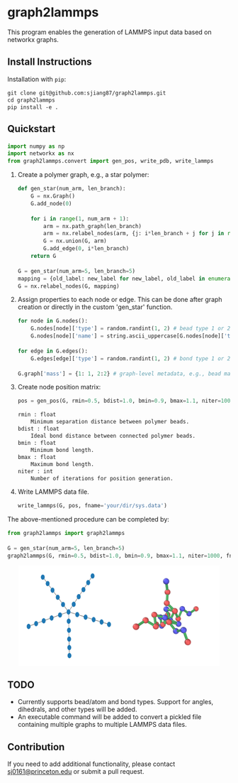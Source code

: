 # graph2lammps

This program enables the generation of LAMMPS input data based on networkx graphs.

## Install Instructions
Installation with `pip`:
```shell
git clone git@github.com:sjiang87/graph2lammps.git
cd graph2lammps
pip install -e .
```

## Quickstart
```python
import numpy as np
import networkx as nx
from graph2lammps.convert import gen_pos, write_pdb, write_lammps
```

1. Create a polymer graph, e.g., a star polymer:
    ```python
    def gen_star(num_arm, len_branch):
        G = nx.Graph()
        G.add_node(0)

        for i in range(1, num_arm + 1):
            arm = nx.path_graph(len_branch)
            arm = nx.relabel_nodes(arm, {j: i*len_branch + j for j in range(len_branch)})
            G = nx.union(G, arm)
            G.add_edge(0, i*len_branch)
        return G

    G = gen_star(num_arm=5, len_branch=5)
    mapping = {old_label: new_label for new_label, old_label in enumerate(sorted(G.nodes()))}
    G = nx.relabel_nodes(G, mapping)

    ```

2. Assign properties to each node or edge. This can be done after graph creation or directly in the custom 'gen_star' function.

    ```python
    for node in G.nodes():
        G.nodes[node]['type'] = random.randint(1, 2) # bead type 1 or 2
        G.nodes[node]['name'] = string.ascii_uppercase[G.nodes[node]['type'] ] # some random node names
        
    for edge in G.edges():
        G.edges[edge]['type'] = random.randint(1, 2) # bond type 1 or 2

    G.graph['mass'] = {1: 1, 2:2} # graph-level metadata, e.g., bead mass, charge
    ```

3. Create node position matrix:
    ```python
    pos = gen_pos(G, rmin=0.5, bdist=1.0, bmin=0.9, bmax=1.1, niter=1000)
    ```

    ```
    rmin : float
        Minimum separation distance between polymer beads.
    bdist : float
        Ideal bond distance between connected polymer beads.
    bmin : float
        Minimum bond length.
    bmax : float
        Maximum bond length.
    niter : int
        Number of iterations for position generation.
    ```

4. Write LAMMPS data file.
    ```python
    write_lammps(G, pos, fname='your/dir/sys.data')
    ```

The above-mentioned procedure can be completed by:
```python
from graph2lammps import graph2lammps

G = gen_star(num_arm=5, len_branch=5)
graph2lammps(G, rmin=0.5, bdist=1.0, bmin=0.9, bmax=1.1, niter=1000, fname='your/dir/sys.data)
```

<div style="display: flex; justify-content: center;">
    <img src="website/star.png" alt="Polymer Graph" style="width: 45%;">
    <img src="website/star_sim.png" alt="Simulation Input" style="width: 45%;">
</div>


## TODO
- Currently supports bead/atom and bond types. Support for angles, dihedrals, and other types will be added.
- An executable command will be added to convert a pickled file containing multiple graphs to multiple LAMMPS data files.


## Contribution
If you need to add additional functionality, please contact sj0161@princeton.edu or submit a pull request.